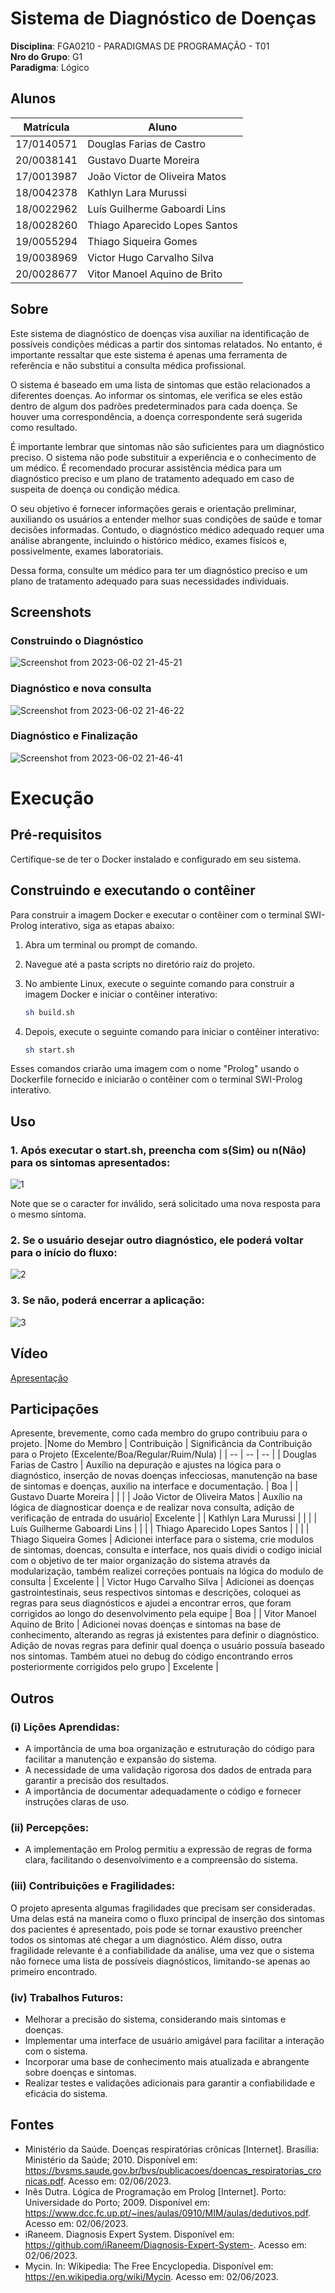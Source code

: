 # Sistema de Diagnóstico de Doenças

**Disciplina**: FGA0210 - PARADIGMAS DE PROGRAMAÇÃO - T01 <br>
**Nro do Grupo**: G1<br>
**Paradigma**: Lógico<br>

## Alunos
|Matrícula | Aluno |
| -- | -- |
| 17/0140571  |  Douglas Farias de Castro      |
| 20/0038141  |  Gustavo Duarte Moreira        |
| 17/0013987  |  João Victor de Oliveira Matos |
| 18/0042378  |  Kathlyn Lara Murussi          |
| 18/0022962  |  Luís Guilherme Gaboardi Lins  |
| 18/0028260  |  Thiago Aparecido Lopes Santos |
| 19/0055294  |  Thiago Siqueira Gomes         |
| 19/0038969  |  Victor Hugo Carvalho Silva    |
| 20/0028677  |  Vitor Manoel Aquino de Brito  |


## Sobre 

Este sistema de diagnóstico de doenças visa auxiliar na identificação de possíveis condições médicas a partir dos sintomas relatados. No entanto, é importante ressaltar que este sistema é apenas uma ferramenta de referência e não substitui a consulta médica profissional.

O sistema é baseado em uma lista de sintomas que estão relacionados a diferentes doenças. Ao informar os sintomas, ele verifica se eles estão dentro de algum dos padrões predeterminados para cada doença. Se houver uma correspondência, a doença correspondente será sugerida como resultado.

É importante lembrar que sintomas não são suficientes para um diagnóstico preciso. O sistema não pode substituir a experiência e o conhecimento de um médico. É recomendado procurar assistência médica para um diagnóstico preciso e um plano de tratamento adequado em caso de suspeita de doença ou condição médica.

O seu objetivo é fornecer informações gerais e orientação preliminar, auxiliando os usuários a entender melhor suas condições de saúde e tomar decisões informadas. Contudo, o diagnóstico médico adequado requer uma análise abrangente, incluindo o histórico médico, exames físicos e, possivelmente, exames laboratoriais.

Dessa forma, consulte um médico para ter um diagnóstico preciso e um plano de tratamento adequado para suas necessidades individuais.

## Screenshots
### Construindo o Diagnóstico
![Screenshot from 2023-06-02 21-45-21](https://github.com/UnBParadigmas2023-1/2023.1_G1_Logico_Sistema_Diagnostico_Doencas/assets/69691521/01dd1375-b581-4c82-9ce3-724d0c71b899)

### Diagnóstico e nova consulta
![Screenshot from 2023-06-02 21-46-22](https://github.com/UnBParadigmas2023-1/2023.1_G1_Logico_Sistema_Diagnostico_Doencas/assets/69691521/00bcba31-093c-4155-9505-19dced26594b)

### Diagnóstico e Finalização
![Screenshot from 2023-06-02 21-46-41](https://github.com/UnBParadigmas2023-1/2023.1_G1_Logico_Sistema_Diagnostico_Doencas/assets/69691521/65923f38-b6b2-4ab0-aebb-a18a767dac2a)

# Execução

## Pré-requisitos

Certifique-se de ter o Docker instalado e configurado em seu sistema.

## Construindo e executando o contêiner

Para construir a imagem Docker e executar o contêiner com o terminal SWI-Prolog interativo, siga as etapas abaixo:

1. Abra um terminal ou prompt de comando.

2. Navegue até a pasta scripts no diretório raiz do projeto.

3. No ambiente Linux, execute o seguinte comando para construir a imagem Docker e iniciar o contêiner interativo:

    ```bash
    sh build.sh
    ```

4. Depois, execute o seguinte comando para iniciar o contêiner interativo:

    ```bash
    sh start.sh
    ```

Esses comandos criarão uma imagem com o nome "Prolog" usando o Dockerfile fornecido e iniciarão o contêiner com o terminal SWI-Prolog interativo.

## Uso 
### 1. Após executar o start.sh, preencha com s(Sim) ou n(Não) para os sintomas apresentados:
![1](https://github.com/UnBParadigmas2023-1/2023.1_G1_Logico_Sistema_Diagnostico_Doencas/assets/69691521/4ae6449b-3175-46fd-a999-83cbdb0dc211)

Note que se o caracter for inválido, será solicitado uma nova resposta para o mesmo sintoma.

### 2. Se o usuário desejar outro diagnóstico, ele poderá voltar para o início do fluxo:
![2](https://github.com/UnBParadigmas2023-1/2023.1_G1_Logico_Sistema_Diagnostico_Doencas/assets/69691521/5288e726-d530-4fde-9cf3-ea950f83be4f)

### 3. Se não, poderá encerrar a aplicação:
![3](https://github.com/UnBParadigmas2023-1/2023.1_G1_Logico_Sistema_Diagnostico_Doencas/assets/69691521/56c98205-b06e-4115-ab86-d76dde2a44b1)

## Vídeo

[Apresentação](https://youtu.be/DekoR2XxL54)

## Participações
Apresente, brevemente, como cada membro do grupo contribuiu para o projeto.
|Nome do Membro | Contribuição | Significância da Contribuição para o Projeto (Excelente/Boa/Regular/Ruim/Nula) |
| -- | -- | -- |
|  Douglas Farias de Castro      | Auxílio na depuração e ajustes na lógica para o diagnóstico, inserção de novas doenças infecciosas, manutenção na base de sintomas e doenças, auxilio na interface e documentação. | Boa |
|  Gustavo Duarte Moreira        | | |
|  João Victor de Oliveira Matos | Auxílio na lógica de diagnosticar doença e de realizar nova consulta, adição de verificação de entrada do usuário| Excelente |
|  Kathlyn Lara Murussi          | | |
|  Luís Guilherme Gaboardi Lins  | | |
|  Thiago Aparecido Lopes Santos |  |  |
|  Thiago Siqueira Gomes         | Adicionei interface para o sistema, crie modulos de sintomas, doencas, consulta e interface, nos quais dividi o codigo inicial com o objetivo de ter maior organização do sistema através da modularização, também realizei correções pontuais na lógica do modulo de consulta | Excelente |
|  Victor Hugo Carvalho Silva    | Adicionei as doenças gastrointestinais, seus respectivos sintomas e descrições, coloquei as regras para seus diagnósticos e ajudei a encontrar erros, que foram corrigidos ao longo do desenvolvimento pela equipe | Boa |
|  Vitor Manoel Aquino de Brito  | Adicionei novas doenças e sintomas na base de conhecimento, alterando as regras já existentes para definir o diagnóstico. Adição de novas regras para definir qual doença o usuário possuía baseado nos sintomas. Também atuei no debug do código encontrando erros posteriormente corrigidos pelo grupo | Excelente |

## Outros 

### (i) Lições Aprendidas:

-  A importância de uma boa organização e estruturação do código para facilitar a manutenção e expansão do sistema.
-  A necessidade de uma validação rigorosa dos dados de entrada para garantir a precisão dos resultados.
-  A importância de documentar adequadamente o código e fornecer instruções claras de uso.

### (ii) Percepções:

-  A implementação em Prolog permitiu a expressão de regras de forma clara, facilitando o desenvolvimento e a compreensão do sistema.

### (iii) Contribuições e Fragilidades:
O projeto apresenta algumas fragilidades que precisam ser consideradas. Uma delas está na maneira como o fluxo principal de inserção dos sintomas dos pacientes é apresentado, pois pode se tornar exaustivo preencher todos os sintomas até chegar a um diagnóstico. Além disso, outra fragilidade relevante é a confiabilidade da análise, uma vez que o sistema não fornece uma lista de possíveis diagnósticos, limitando-se apenas ao primeiro encontrado.


### (iv) Trabalhos Futuros:

-  Melhorar a precisão do sistema, considerando mais sintomas e doenças.
-  Implementar uma interface de usuário amigável para facilitar a interação com o sistema.
-  Incorporar uma base de conhecimento mais atualizada e abrangente sobre doenças e sintomas.
-  Realizar testes e validações adicionais para garantir a confiabilidade e eficácia do sistema.


## Fontes
- Ministério da Saúde. Doenças respiratórias crônicas [Internet]. Brasília: Ministério da Saúde; 2010. Disponível em: https://bvsms.saude.gov.br/bvs/publicacoes/doencas_respiratorias_cronicas.pdf. Acesso em: 02/06/2023.
- Inês Dutra. Lógica de Programação em Prolog [Internet]. Porto: Universidade do Porto; 2009. Disponível em: https://www.dcc.fc.up.pt/~ines/aulas/0910/MIM/aulas/dedutivos.pdf. Acesso em: 02/06/2023.
- iRaneem. Diagnosis Expert System. Disponível em: https://github.com/iRaneem/Diagnosis-Expert-System-. Acesso em: 02/06/2023.
- Mycin. In: Wikipedia: The Free Encyclopedia. Disponível em: https://en.wikipedia.org/wiki/Mycin. Acesso em: 02/06/2023.
